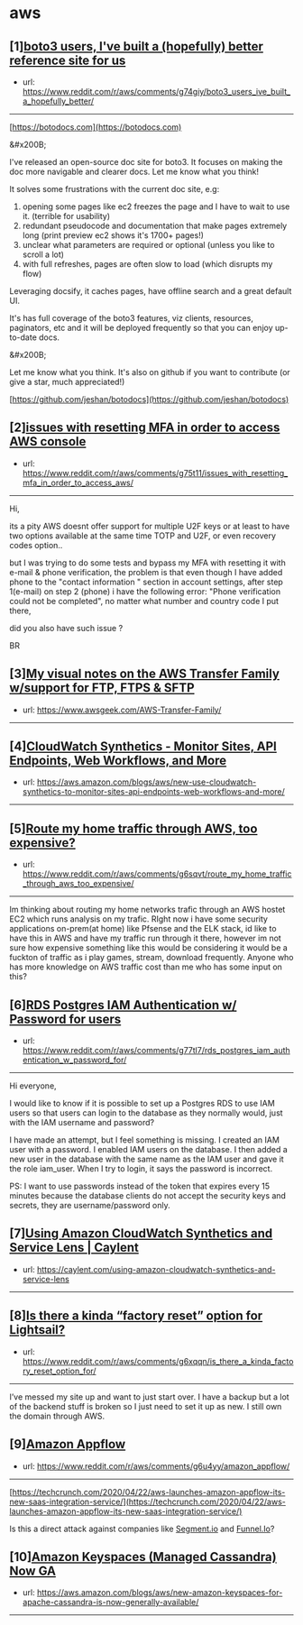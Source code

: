 # aws
## [1][boto3 users, I've built a (hopefully) better reference site for us](https://www.reddit.com/r/aws/comments/g74giy/boto3_users_ive_built_a_hopefully_better/)
- url: https://www.reddit.com/r/aws/comments/g74giy/boto3_users_ive_built_a_hopefully_better/
---
[https://botodocs.com](https://botodocs.com)

&amp;#x200B;

I've released an open-source doc site for boto3. It focuses on making the doc more navigable and clearer docs. Let me know what you think!

It solves some frustrations with the current doc site, e.g:

1. opening some pages like ec2 freezes the page and I have to wait to use it. (terrible for usability)
2. redundant pseudocode and documentation that make pages extremely long (print preview ec2 shows it's 1700+ pages!)
3. unclear what parameters are required or optional (unless you like to scroll a lot)
4. with full refreshes, pages are often slow to load (which disrupts my flow)

Leveraging docsify, it caches pages, have offline search and a great default UI.

It's has full coverage of the boto3 features, viz clients, resources, paginators, etc and it will be deployed frequently so that you can enjoy up-to-date docs.

&amp;#x200B;

Let me know what you think. It's also on github if you want to contribute (or give a star, much appreciated!)

[https://github.com/jeshan/botodocs](https://github.com/jeshan/botodocs)
## [2][issues with resetting MFA in order to access AWS console](https://www.reddit.com/r/aws/comments/g75t11/issues_with_resetting_mfa_in_order_to_access_aws/)
- url: https://www.reddit.com/r/aws/comments/g75t11/issues_with_resetting_mfa_in_order_to_access_aws/
---
Hi,

its a pity AWS doesnt offer support for multiple U2F keys or at least to have two options available at the same time TOTP and U2F, or even recovery codes option..

but I was trying to do some tests and bypass my MFA with resetting it with e-mail &amp; phone verification, the problem is that even though I have added phone to the "contact information " section in account settings, after step 1(e-mail) on step 2 (phone) i have the following error: "Phone verification could not be completed", no matter what number and country code I put there,

did you also have such issue ?

BR
## [3][My visual notes on the AWS Transfer Family w/support for FTP, FTPS &amp; SFTP](https://www.reddit.com/r/aws/comments/g6uzsk/my_visual_notes_on_the_aws_transfer_family/)
- url: https://www.awsgeek.com/AWS-Transfer-Family/
---

## [4][CloudWatch Synthetics - Monitor Sites, API Endpoints, Web Workflows, and More](https://www.reddit.com/r/aws/comments/g6u4kc/cloudwatch_synthetics_monitor_sites_api_endpoints/)
- url: https://aws.amazon.com/blogs/aws/new-use-cloudwatch-synthetics-to-monitor-sites-api-endpoints-web-workflows-and-more/
---

## [5][Route my home traffic through AWS, too expensive?](https://www.reddit.com/r/aws/comments/g6sqvt/route_my_home_traffic_through_aws_too_expensive/)
- url: https://www.reddit.com/r/aws/comments/g6sqvt/route_my_home_traffic_through_aws_too_expensive/
---
Im thinking about routing my home networks trafic through an AWS hostet EC2 which runs analysis on my trafic. RIght now i have some security applications on-prem(at home) like Pfsense and the ELK stack, id like to have this in AWS and have my traffic run through it there, however im not sure how expensive something like this would be considering it would be a fuckton of traffic as i play games, stream, download frequently. Anyone who has more knowledge on AWS traffic cost than me who has some input on this?
## [6][RDS Postgres IAM Authentication w/ Password for users](https://www.reddit.com/r/aws/comments/g77tl7/rds_postgres_iam_authentication_w_password_for/)
- url: https://www.reddit.com/r/aws/comments/g77tl7/rds_postgres_iam_authentication_w_password_for/
---
Hi everyone, 

I would like to know if it is possible to set up a Postgres RDS to use IAM users so that users can login to the database as they normally would, just with the IAM username and password? 

I have made an attempt, but I feel something is missing. I created an IAM user with a password. I enabled IAM users on the database. I then added a new user in the database with the same name as the IAM user and gave it the role iam\_user. When I try to login, it says the password is incorrect. 

PS: I want to use passwords instead of the token that expires every 15 minutes because the database clients do not accept the security keys and secrets, they are username/password only.
## [7][Using Amazon CloudWatch Synthetics and Service Lens | Caylent](https://www.reddit.com/r/aws/comments/g77tgc/using_amazon_cloudwatch_synthetics_and_service/)
- url: https://caylent.com/using-amazon-cloudwatch-synthetics-and-service-lens
---

## [8][Is there a kinda “factory reset” option for Lightsail?](https://www.reddit.com/r/aws/comments/g6xqqn/is_there_a_kinda_factory_reset_option_for/)
- url: https://www.reddit.com/r/aws/comments/g6xqqn/is_there_a_kinda_factory_reset_option_for/
---
I’ve messed my site up and want to just start over. I have a backup but a lot of the backend stuff is broken so I just need to set it up as new. I still own the domain through AWS.
## [9][Amazon Appflow](https://www.reddit.com/r/aws/comments/g6u4yy/amazon_appflow/)
- url: https://www.reddit.com/r/aws/comments/g6u4yy/amazon_appflow/
---
 [https://techcrunch.com/2020/04/22/aws-launches-amazon-appflow-its-new-saas-integration-service/](https://techcrunch.com/2020/04/22/aws-launches-amazon-appflow-its-new-saas-integration-service/) 

Is this a direct attack against companies like [Segment.io](https://Segment.io) and [Funnel.Io](https://Funnel.Io)?
## [10][Amazon Keyspaces (Managed Cassandra) Now GA](https://www.reddit.com/r/aws/comments/g70w93/amazon_keyspaces_managed_cassandra_now_ga/)
- url: https://aws.amazon.com/blogs/aws/new-amazon-keyspaces-for-apache-cassandra-is-now-generally-available/
---


